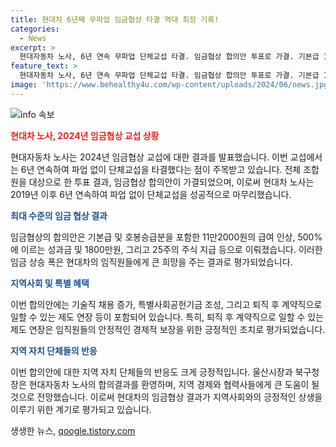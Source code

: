 ```yaml
---
title: 현대차 6년째 무파업 임금협상 타결 역대 최장 기록!
categories:
  - News
excerpt: >
  현대자동차 노사, 6년 연속 무파업 단체교섭 타결. 임금협상 합의안 투표로 가결. 기본급 11만2000원 인상, 성과금 500%+1800만원, 주식 25주 지급 등 역대 최대 수준 임금인상. 기술직 800명 추가채용, 특별사회공헌기금 15억원 조성, 퇴직 후 계약직으로 바꿔 다시 일할 수 있는 제도(촉탁계약직) 기간 연장 등도 합의. 현대차 노사 6년 연속 파업 없이 단체교섭을 타결하며 1987년 이후 최장 기록. 지역 자치단체들도 환영. 
feature_text: >
  현대자동차 노사, 6년 연속 무파업 단체교섭 타결. 임금협상 합의안 투표로 가결. 기본급 11만2000원 인상, 성과금 500%+1800만원, 주식 25주 지급 등 역대 최대 수준 임금인상. 기술직 800명 추가채용, 특별사회공헌기금 15억원 조성, 퇴직 후 계약직으로 바꿔 다시 일할 수 있는 제도(촉탁계약직) 기간 연장 등도 합의. 현대차 노사 6년 연속 파업 없이 단체교섭을 타결하며 1987년 이후 최장 기록. 지역 자치단체들도 환영. 
image: 'https://www.behealthy4u.com/wp-content/uploads/2024/06/news.jpg'
---
```


<p><img src="https://www.behealthy4u.com/wp-content/uploads/2024/06/news.jpg" alt="info 속보" /></p>

<p><b><span style="color: #ee2323;">현대차 노사, 2024년 임금협상 교섭 상황</span></b></p>

<p>현대자동차 노사는 2024년 임금협상 교섭에 대한 결과를 발표했습니다. 이번 교섭에서는 6년 연속하여 파업 없이 단체교섭을 타결했다는 점이 주목받고 있습니다. 전체 조합원을 대상으로 한 투표 결과, 임금협상 합의안이 가결되었으며, 이로써 현대차 노사는 2019년 이후 6년 연속하여 파업 없이 단체교섭을 성공적으로 마무리했습니다.</p>

<p><b><span style="color: #1a5490;">최대 수준의 임금 협상 결과</span></b></p>

<p>임금협상의 합의안은 기본급 및 호봉승급분을 포함한 11만2000원의 급여 인상, 500%에 이르는 성과금 및 1800만원, 그리고 25주의 주식 지급 등으로 이뤄졌습니다. 이러한 임금 상승 폭은 현대차의 임직원들에게 큰 희망을 주는 결과로 평가되었습니다.</p>

<p><b><span style="color: #1a5490;">지역사회 및 특별 혜택</span></b></p>

<p>이번 합의안에는 기술직 채용 증가, 특별사회공헌기금 조성, 그리고 퇴직 후 계약직으로 일할 수 있는 제도 연장 등이 포함되어 있습니다. 특히, 퇴직 후 계약직으로 일할 수 있는 제도 연장은 임직원들의 안정적인 경제적 보장을 위한 긍정적인 조치로 평가되었습니다.</p>

<p><b><span style="color: #1a5490;">지역 자치 단체들의 반응</span></b></p>

<p>이번 합의안에 대한 지역 자치 단체들의 반응도 크게 긍정적입니다. 울산시장과 북구청장은 현대자동차 노사의 합의결과를 환영하며, 지역 경제와 협력사들에게 큰 도움이 될 것으로 전망했습니다. 이로써 현대차의 임금협상 결과가 지역사회와의 긍정적인 상생을 이루기 위한 계기로 평가되고 있습니다.</p>
생생한 뉴스, <a href="https://qoogle.tistory.com" rel="dofollow">qoogle.tistory.com</a>


